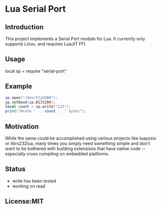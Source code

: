 Lua Serial Port
===============


Introduction
------------

This project implements a Serial Port module for Lua.  It currently only supports Linux, and requires LuaJIT
FFI.

Usage
-----

local sp = require "serial-port"

Example
-------

```lua
sp.open("/dev/ttyUSB0");
sp.setBaud(sp.B115200);
local count = sp.write("123");
print("Wrote " .. count .. " bytes");
```

Motivation
----------

While the same could be accomplished using various projects like luaposix or librs232lua, many times
you simply need something simple and don't want to be bothered with building extensions that have
native code -- especially cross compiling on embedded platforms.

Status
------

* write has been tested
* working on read 

License:MIT
-----------





